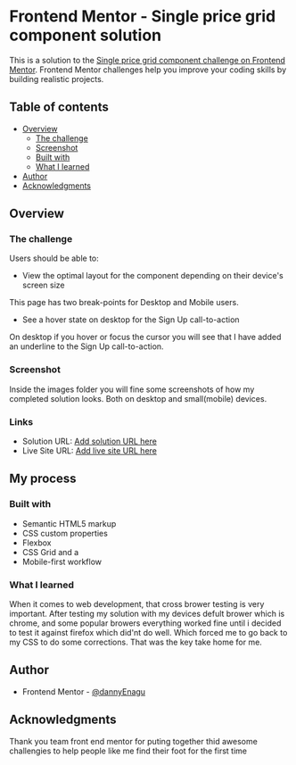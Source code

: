 # Frontend Mentor - Single price grid component solution

This is a solution to the [Single price grid component challenge on Frontend Mentor](https://www.frontendmentor.io/challenges/single-price-grid-component-5ce41129d0ff452fec5abbbc). Frontend Mentor challenges help you improve your coding skills by building realistic projects.

## Table of contents

- [Overview](#overview)
  - [The challenge](#the-challenge)
  - [Screenshot](#screenshot)
  - [Built with](#built-with)
  - [What I learned](#what-i-learned)
- [Author](#author)
- [Acknowledgments](#acknowledgments)

## Overview

### The challenge

Users should be able to:

- View the optimal layout for the component depending on their device's screen size

This page has two break-points for Desktop and Mobile users.

- See a hover state on desktop for the Sign Up call-to-action

On desktop if you hover or focus the cursor you will see that I have added an underline to the Sign Up call-to-action.

### Screenshot

Inside the images folder you will fine some screenshots of how my completed solution looks. Both on desktop and small(mobile) devices.

### Links

- Solution URL: [Add solution URL here](https://your-solution-url.com)
- Live Site URL: [Add live site URL here](https://your-live-site-url.com)

## My process

### Built with

- Semantic HTML5 markup
- CSS custom properties
- Flexbox
- CSS Grid and a
- Mobile-first workflow

### What I learned

When it comes to web development, that cross brower testing is very important.
After testing my solution with my devices defult brower which is chrome, and some popular browers everything worked fine until i decided to test it against firefox which did'nt do well. Which forced me to go back to my CSS to do some corrections. That was the key take home for me.

## Author

- Frontend Mentor - [@dannyEnagu](https://www.frontendmentor.io/profile/DannyEnagu)

## Acknowledgments

Thank you team front end mentor for puting together thid awesome challengies to help people like me find their foot for the first time
